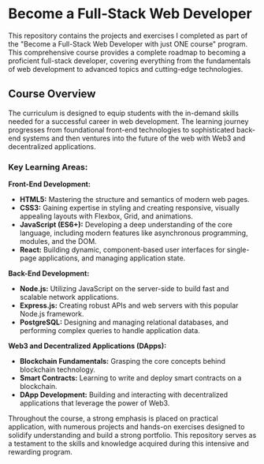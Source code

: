 # Become a Full-Stack Web Developer

This repository contains the projects and exercises I completed as part of the "Become a Full-Stack Web Developer with just ONE course" program. This comprehensive course provides a complete roadmap to becoming a proficient full-stack developer, covering everything from the fundamentals of web development to advanced topics and cutting-edge technologies.

## Course Overview

The curriculum is designed to equip students with the in-demand skills needed for a successful career in web development. The learning journey progresses from foundational front-end technologies to sophisticated back-end systems and then ventures into the future of the web with Web3 and decentralized applications.

### Key Learning Areas:

**Front-End Development:**
* **HTML5:** Mastering the structure and semantics of modern web pages.
* **CSS3:** Gaining expertise in styling and creating responsive, visually appealing layouts with Flexbox, Grid, and animations.
* **JavaScript (ES6+):** Developing a deep understanding of the core language, including modern features like asynchronous programming, modules, and the DOM.
* **React:** Building dynamic, component-based user interfaces for single-page applications, and managing application state.

**Back-End Development:**
* **Node.js:** Utilizing JavaScript on the server-side to build fast and scalable network applications.
* **Express.js:** Creating robust APIs and web servers with this popular Node.js framework.
* **PostgreSQL:** Designing and managing relational databases, and performing complex queries to handle application data.

**Web3 and Decentralized Applications (DApps):**
* **Blockchain Fundamentals:** Grasping the core concepts behind blockchain technology.
* **Smart Contracts:** Learning to write and deploy smart contracts on a blockchain.
* **DApp Development:** Building and interacting with decentralized applications that leverage the power of Web3.

Throughout the course, a strong emphasis is placed on practical application, with numerous projects and hands-on exercises designed to solidify understanding and build a strong portfolio. This repository serves as a testament to the skills and knowledge acquired during this intensive and rewarding program.
